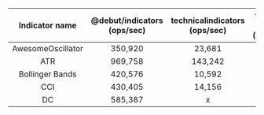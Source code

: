 | Indicator name | @debut/indicators (ops/sec)|technicalindicators (ops/sec)|trading-signals (ops/sec)|ta.js (ops/sec)|
|:---------------:|:---------------:|:---------------:|:---------------:|:---------------:|
|AwesomeOscillator|350,920|23,681|x|x|
|ATR|969,758|143,242|2|x|
|Bollinger Bands|420,576|10,592|78|x|
|CCI|430,405|14,156|x|x|
|DC|585,387|x|x|x|
